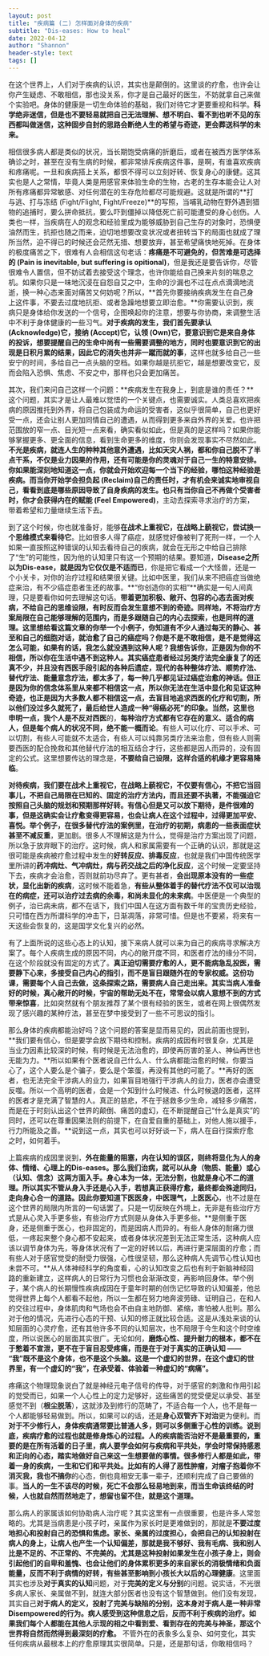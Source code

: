 ```yaml
---
layout: post
title: "疾病篇 (二) 怎样面对身体的疾病"
subtitle: "Dis-eases: How to heal"
date: 2022-04-12
author: "Shannon"
header-style: text
tags: []
---
```

在这个世界上，人们对于疾病的认识，其实也是颠倒的。这里谈的疗愈，也许会让你产生疑虑、不敢相信，那也没关系，你才是自己最好的医生，不妨就拿自己来做个实验吧。身体的健康是一切生命体验的基础，我们对待它才更要重视和科学。**科学绝非迷信，但是也不要轻易就把自己无法理解、想不明白、看不到也听不见的东西都叫做迷信，这种固步自封的思路会断绝人生的希望与奇迹，更会葬送科学的未来。**

相信很多病人都是类似的状况，当长期饱受病痛的折磨后，或者在被西方医学体系确诊之时，甚至在没有生病的时候，都非常排斥疾病这件事，是啊，有谁喜欢疾病和疼痛呢。一旦和疾病搭上关系，都恨不得可以立刻好转、恢复身心的康健。这其实也是人之常情，毕竟人类是用感官来体验生命的生物，古老的生存本能会让人对所有疼痛都异常敏感、对任何潜在的生存危险都尽可能规避。这就是所谓的**打与逃、打与冻结 (Fight/Flight, Fight/Freeze)**的写照，当哺乳动物在野外遇到猎物的追捕时，要么拼命抵抗，要么吓到僵掉以降低死亡前可能遭受的身心创伤。人类也一样，当疾病在人的观念和经验里成为能够威胁到自己生存的对象时，恐惧便油然而生，抗拒也随之而来，迫切地想要改变状况或者扭转当下的局面也就成了理所当然，迫不得已的时候还会茫然无措、想要放弃，甚至希望痛快地死掉。在身体的极度痛苦之下，很难有人会相信这句老话：**疼痛是不可避免的，但苦难是可选择的 (Pain is inevitable, but suffering is opitional)**，但是我还是要告诉你，尽管很难令人置信，但不妨试着去接受这个理念，也许你能给自己换来片刻的喘息之机。如果你只是一味地沉浸在自怨自艾之中，生命的沙漏也不过在点点滴滴地流逝，换一种心态来面对痛苦又何妨呢？所以，**首先你要接纳疾病发生在自己身上这件事，不要去过度地抗拒、或者急躁地想要立即治愈。**你需要认识到，疾病只是身体给你发送的一个信号，企图唤起你的注意，想要与你协商，来调整生活中不利于身体健康的一些习气。**对于疾病的发生，我们首先要承认 (Acknowledge)它，接纳 (Accept)它，认领 (Own)它，要意识到它是来自身体的投诉，想要提醒自己的生命中尚有一些需要调整的地方，同时也要意识到它的出现是日积月累的结果，因此它的消失也并非一蹴而就的事**，这样也就多给自己一些安宁的时间，多给自己一点头脑的空档。如果你越是抗拒它，越是想要改变它，反而会陷入恐惧、焦虑、不安之中，那样也只会更加痛苦。

其次，我们来问自己这样一个问题：**疾病发生在我身上，到底是谁的责任？**这个问题，其实才是让人最难以觉悟的一个关键点，也需要诚实。人类总喜欢把疾病的原因推托到外界，将自己包装成为命运的受害者，这似乎很简单，自己也更好受一点，还会让别人更加同情自己的遭遇，从而得到更多来自外界的关爱。也许把范围放的窄一点、目光短一点来看，确实看似如此，但是真的是这样吗？如果你能够掌握更多、更全面的信息，看到生命更多的维度，你则会发现事实不尽然如此。**不光是疾病，就连人生的种种其他意外遭遇，比如天灾人祸，都和你自己脱不了半点干系，不仅是业力因果的作用，还有可能是你的灵魂对于自己一生的特意安排。你如果能深刻地知道这一点，你就会开始欢迎每一个当下的经验，哪怕这种经验是疾病。而当你开始学会担负起 (Reclaim)自己的责任时，才有机会来诚实地审视自己，看看到底是哪些原因导致了自身疾病的发生。也只有当你自己不再做个受害者时，你才会获得内在的赋能 (Feel Empowered)**，主动去探索寻求治疗的方案，带着希望和力量继续生活下去。

到了这个时候，你也就准备好，能够**在战术上重视它，在战略上藐视它，尝试换一个思维模式来看待它**。比如很多人得了癌症，就感觉好像被判了死刑一样，一个人如果一直按照这种错误的认知去看待自己的疾病，就会在无形之中给自己排除了“生”的可能性，因为他的认知里只有这一个预期的结果。要知道，**Disease之所以为Dis-ease，就是因为它仅仅是不适而已**，你是把它看成一个大怪兽，还是一个小关卡，对你的治疗过程和结果很关键。比如中医里，我们从来不把癌症当做绝症来治，有不少癌症患者生还的故事。**“你创造你的实相”**确实是一句人间真理，只是要看你如何去理解这句话。**带着更加积极、敞开、包容的心态去面对疾病，不给自己的思维设限，有时反而会发生意想不到的奇迹。同样地，不将治疗方案局限在自己能够理解的范围内，而是多跟随自己的内心去探索，也是同样的道理。**这里想给看这篇文章的你举一个小例子，你知道有不少人通过每天的静心、甚至和自己的细胞对话，就治愈了自己的癌症吗？你是不是不敢相信，是不是觉得这怎么可能，如果有的话，我怎么就没遇到这种人呢？我想告诉你，正是因为你的不相信，所以你在生活中遇不到这种人。其实癌症患者经过另类疗法完全康复了的还真不少，并且没有西医手段引起的各种后遗症，**现代的各种整体疗法、顺势疗法、替代疗法、能量意念疗法，都太多了，每一种几乎都见证过癌症治愈的神话。但正是因为你的信念体系里从来都不相信这一点，所以你无法在生活中显化和见证这种奇迹**，也正是因为大多数人都不相信这一点，去盲目地追求西医的化疗和切割，所以他们没过多久就死了，最后给世人造成一种“得癌必死”的印象。当然，这里也申明一点，我个人是**不反对西医**的，**每种治疗方式都有它存在的意义、适合的病人，但是每个病人的状况不同，绝不能一概而论**。有些人可以化疗、可以手术、可以切割，有些人可能就不太适合，有些人可以纯靠另类疗法来治愈，但有些人则需要西医的配合挽救和其他替代疗法的相互结合才行，这些都是因人而异的，没有固定的公式。这里想要传达的理念是，**不要给自己设限，这样合适的机缘才更容易降临**。

**对待疾病，我们要在战术上重视它，在战略上藐视它，不仅要有信心，不把它当回事儿，不把自己局限在已知的、固定的治疗方法内，而且还要不执著，不能强迫它按照自己头脑的规划和预期那样好转。**有信心但是又可以放下期待，是件很难的事，但是这确实会让疗愈变得更容易，也会让病人在这个过程中，过得更加平安、喜悦。举个例子，在很多替代疗法的案例里，在治疗的初期，病患的一些表面**症状甚至不减反重**，更加剧。很多人不理解这是为什么，觉得是治疗方案出现了问题，所以急于放弃眼下的治疗。这时候，病人和家属需要有一个正确的认识，那就是这很可能是疾病被疗愈过程中发生的**好转反应、排毒反应**，也就是我们中国传统医学里所讲的**药冲病灶、气冲病灶，病与药交战之后的净化反应**，这个时候一定要坚持下去，疾病才会治愈，否则就前功尽弃了。更有甚者，**会出现原本没有的一些症状，显化出新的疾病**，这时候不能着急，**有些从整体着手的替代疗法不仅可以治现在的病症，还可以治疗过去病的余毒，和尚未显化的未来病**。中医便是一个典型的例子，治已病未病，都不在话下，我们中国人在这方面有数千年的宝贵历史经验，只可惜在西方所谓科学的冲击下，日渐凋落，非常可惜。但是也不要紧，将来有一天这些会恢复的，这是国学文化复兴的必然。

有了上面所说的这些心态上的认知，接下来病人就可以来为自己的疾病寻求解决方案了。每个人疾病生成的原因不同，内心的敞开度不同，和医者疗法的缘分不同，在这个阶段就没有固定的方式了。**真正迫切需要疗愈的人，更不能病急乱投医，需要静下心来，多接受自己内心的指引，而不是盲目跟随外在的专家权威。这份功课，需要每个人自己去做，这条探索之路，需要病人自己走出来。其实当病人准备好的时候，真心敞开的时候，宇宙的帮助无处不在，常常会以病人意想不到的方式带来惊喜**，比如突然就有个朋友推荐了某个很有经验的医生，或者在网上很偶然发现了感兴趣的某种疗法，甚至在梦中接受到了一些不可思议的指引。

那么身体的疾病都能治好吗？这个问题的答案是显而易见的，因此前面也提到，**我们要有信心，但是要学会放下期待和控制。疾病的成因有时很复杂，尤其是当业力因素比较深的时候，有时候是无法治愈的，即使再厉害的圣人、神仙再世也无能为力。**所以如果有个医者说自己什么人、什么病都能治愈的时候，你要当心了，这个人要么是个骗子，要么是个笨蛋，再没有其他的可能了。**再好的医者，也无法完全干涉病人的业力，如果盲目地强行干涉病人的业力，医者亦会遭受反噬。所以一个高明的医者，会是一个知到什么时候进、什么时候退的医者，这样的医者才是充满了智慧的人。真正的慈悲，不在于拯救多少生命，减轻多少痛苦，而是在于时刻认出这个世界的颠倒、痛苦的虚幻，在不断提醒自己“什么是真实”的同时，还可以在尊重因果法则的前提下，在自爱自重的基础上，对他人施以援手，行力所能及之善。**说到这一点，其实也可以好好谈一下，病人在自行探索疗愈之时，如何着手。

上篇疾病的成因里说到，**外在能量的阻塞，内在认知的误区，则终将显化为人的身体、情绪、心理上的Dis-eases。那么我们治病，就可以从身（物质、能量）或心（认知、信念）这两方面入手。身心本为一体，无法分割，也就是身心不二的道理。所以其实不管从身入手还是心入手，若想真正获得疗愈，最终都会殊途同归，走向身心合一的道路。**因此你要知道**下医医身，中医理气，上医医心**，也不过是在这个世界的局限内所言的一句话罢了。只是一切反映在外境上，无非是有些治疗方式是从心灵入手更多些，有些治疗方式则是从身体入手更多些。**是侧重于医身，还是侧重于医心，也非固定的，而是因病人而异的。有些人身体的耐痛力很低，一疼起来整个身心都不安起来，或者身体状况差到无法正常生活，这种病人应该以调节身体为先，等身体状况有了一定的好转以后，再进行更深层面的疗愈；而有些人对于感官觉受的耐受力很强，心性很坚韧，那么这种病人先调节心性认知也未尝不可。**从人体神经科学的角度看，心的认知改变之后也有利于新脑神经回路的重新建立，这样病人的日常行为习惯也会渐渐改变，再影响回身体。举个例子，某个病人的长期慢性疾病成因在于童年时期的创伤记忆导致的认知偏差，他总觉得世界上每个人都看不起他，所以一生都在努力地奔波劳碌、证明自己，在和人的交往过程中，身体肌肉和气场也会不由自主地防御、紧缩，害怕被人批判。那么对于他的情况，先进行心态的干预、认知的修正就比较合适。这是从浅处来谈的认知层面的心灵疗愈，还有其他许多不同的认知层次，也不局限于今生和这个时空维度，所以说医心的层面其实很广。无论如何，**磨炼心性、提升耐力的根本，都不在于憋着不宣泄，更不在于盲目忍受疼痛，而是在于对于真实的正确认知 —— “我”既不是这个身体，也不是这个头脑。这是一个虚幻的世界，在这个虚幻的世界里，有一个虚幻的“我”，在承受着、体验着一种虚幻的“病痛”。**

疼痛这个物理现象说白了就是神经元电子信号的传导，对于感官的刺激和作用引起的觉受而已，如果一个人心性上的定力足够好，这些痛苦的觉受便足以承受、甚至感觉不到（**根尘脱落**），这就涉及到修行的范畴了，不适合每一个人，也不是每一个人都能够轻易做到。所以，如果可以的话，还是**身心双管齐下对治**更为便利。而**对于不少修行人，身体疾病通常要比普通人多，则可以多侧重于心性的训练。说到底，疾病疗愈的过程也就是修身炼心的过程。人的疾病能否治好不是最重要的，重要的是在所有活着的日子里，病人要学会如何与疾病和平共处，学会时常保持感恩和正向的心态，踏实地做好自己来这一生想要做的事情。**很多修行人都是如此，带着一身的疾病，一生和它们和平共处。比如有的人得了恶性肿瘤，对瘤子抱着**你不消灭我，我也不搞你**的心态，倒也竟相安无事一辈子，还顺利完成了自己要做的事。**当人的一生不该尽的时候，死亡不会那么轻易地到来，而当生命该终结的时候，人也就自然而然地走了，想留也留不住，就是这个道理。**


那么病人的家属该如何协助病人治疗呢？其实这里有一点很重要，也是许多人常忽略的。尤其是当病患是小孩子时，亲属作为家长时是更难做到的，那就是**不要过度地担心和投射自己的恐惧和焦虑。家长、亲属的过度担心，会把自己的认知投射在病人的身上，让病人也产生一个认知偏差，那就是我不够好、我有毛病、我和别人比是不足的、不正常的、不完美的。尤其是这种投射如果发生在小孩子身上，则会引起他们的自卑和羞愧、也会让他们的身体累积更多的来自家长的消极情绪和负面能量，反而不利于病情的好转，有些甚至影响到小孩长大以后的心理健康**。这里面其实也涉及**对于真实的认知**问题，对于**完美的定义与分别**的问题。说实话，不光很多病人家长、亲属做不到，就连大部分医者也没有这个智慧做到。他们没有发现，其实自己**对于病人的定义，投射了完美与缺陷的分别，这本身对于病人是一种非常Disempowered的行为。病人感受到这种信息之后，反而不利于疾病的治疗。如果我们每个人都能在其他人示现的相之中看到爱、看到存在的完美与神圣，那这个世界将自然而然得到最深刻的疗愈。** 不管外在的表象多么复杂、如何变化，其实任何疾病从最根本上的疗愈原理其实很简单。只是，还是那句话，你敢相信吗？
